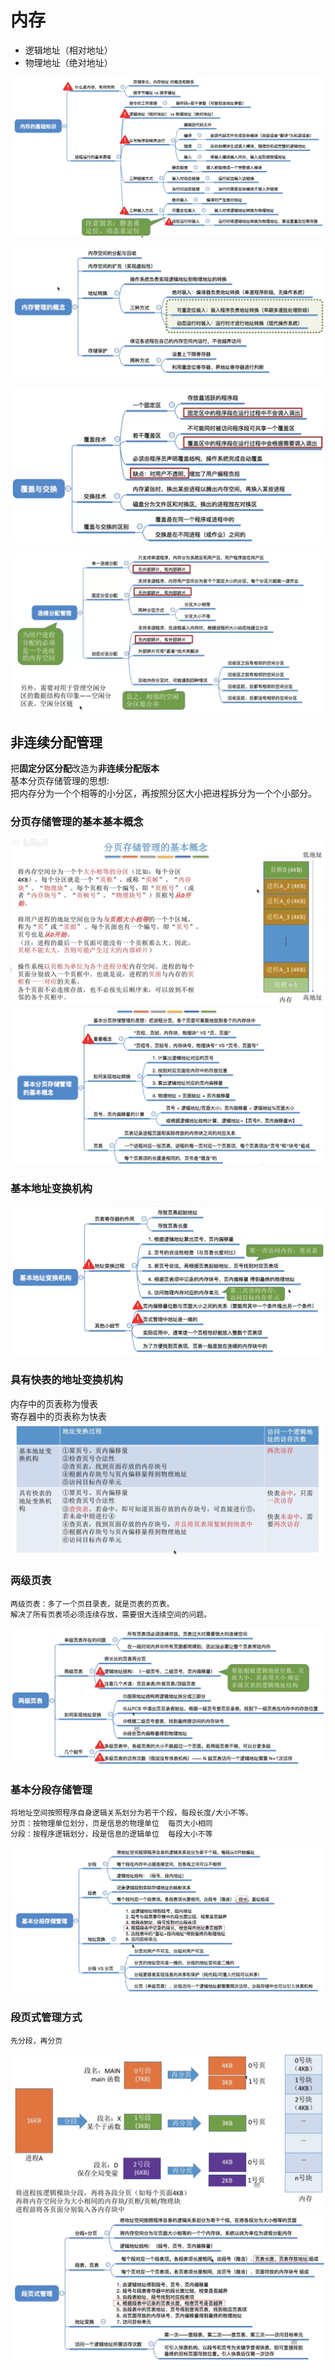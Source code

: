 # 内存
 
 - 逻辑地址（相对地址）
 - 物理地址（绝对地址）  
  
![内存基础知识](./pictures/内存基础知识.png)

![内存管理](./pictures/内存管理.png)

![覆盖与交换](./pictures/覆盖与交换.png) 

![连续分配管理](./pictures/连续分配管理.png) 

 ## 非连续分配管理  
 把**固定分区分配**改造为**非连续分配版本**  
 基本分页存储管理的思想:  
 把内存分为一个个相等的小分区，再按照分区大小把进程拆分为一个个小部分。

 ### 分页存储管理的基本基本概念
 ![分页概念](./pictures/分页概念.png)
 ![分页概念总结](./pictures/分页概念总结.png)

 ### 基本地址变换机构
 ![基本地址变换机构](./pictures/基本地址变换机构.png)

  ### 具有快表的地址变换机构

  内存中的页表称为慢表  
  寄存器中的页表称为快表
 ![具有快表的地址变换机构](./pictures/具有快表的地址变换机构.png)  

 ### 两级页表
    两级页表：多了一个页目录表，就是页表的页表。   
    解决了所有页表项必须连续存放，需要很大连续空间的问题。
  ![两级页表](./pictures/两级页表.png)  

### 基本分段存储管理
    将地址空间按照程序自身逻辑关系划分为若干个段，每段长度/大小不等。
    分页：按物理单位划分，页是信息的物理单位  每页大小相同
    分段：按程序逻辑划分，段是信息的逻辑单位  每段大小不等
  ![基本分段存储管理](./pictures/基本分段存储管理.png) 

### 段页式管理方式 
    先分段，再分页
![段页式管理](./pictures/段页式管理.png)
![段页式管理方式](./pictures/段页式管理方式.png)